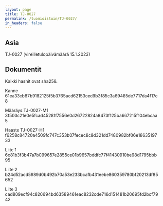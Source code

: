 ```yaml
---
layout: page
title: TJ-0027
permalink: /tuomioistuin/TJ-0027/
in_headers: false
---
```


## Asia

TJ-0027 (vireilletulopäivämäärä 15.1.2023)

## Dokumentit

Kaikki hashit ovat sha256.

Kanne 61ea33cb87b9182125f5b3765acd62153ced9b3f85c3a69485de7717da4f17c8

Määräys TJ-0027-M1 3f503c21e0e5fcad45281f7556e0d26722824a8473f125ba667215f104ebcaa5

Haaste TJ-0027-H1 f6258c84720a4509fc747c353b07fecec8c8d321dd7480982bf06e1863519733

Liite 1 6c81b3f3b47a7b099657e2855ce01b9657bddfc77f41430910be98d1795bbb95

Liite 2 b24d52acd5989d0b492b70a53e233bcafb431eebe860359780bf20213df85652

Liite 3 cad809ecf94c820694bd63589461eac8232cde716d151481b20695fd2bcf7942


[rapidprogrammer]: http://rapidprogrammer.com
[kranu]: https://www.kranu.fi
[boogie]: https://boogiesoftware.com/
